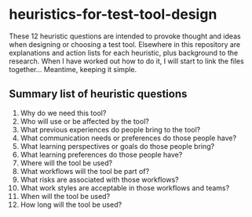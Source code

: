 # heuristics-for-test-tool-design

These 12 heuristic questions are intended to provoke thought and ideas when designing or choosing a test tool. Elsewhere in this repository are explanations and action lists for each heuristic, plus background to the research. When I have worked out how to do it, I will start to link the files together... Meantime, keeping it simple.

## Summary list of heuristic questions
1. Why do we need this tool?
2. Who will use or be affected by the tool?
3. What previous experiences do people bring to the tool?
4. What communication needs or preferences do those people have?
5. What learning perspectives or goals do those people bring?
6. What learning preferences do those people have?
7. Where will the tool be used?
8. What workflows will the tool be part of?
9. What risks are associated with those workflows?
10. What work styles are acceptable in those workflows and teams?
11. When will the tool be used?
12. How long will the tool be used?


